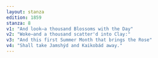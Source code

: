 ```yaml
---
layout: stanza
edition: 1859
stanza: 8
v1: "And look—a thousand Blossoms with the Day"
v2: "Woke—and a thousand scatter'd into Clay:"
v3: "⁠And this first Summer Month that brings the Rose"
v4: "Shall take Jamshýd and Kaikobád away."
---
```

